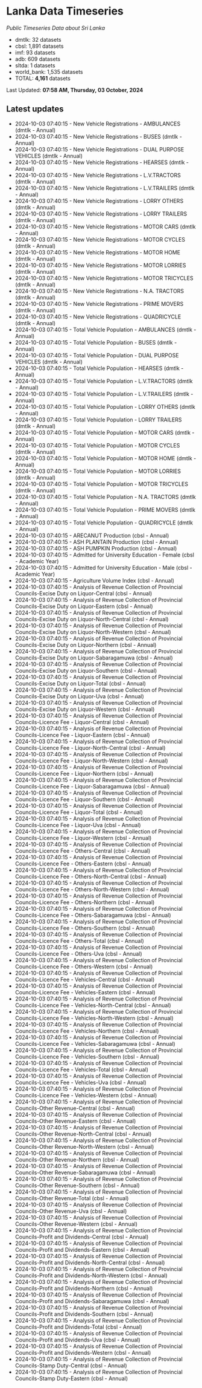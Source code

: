 # Lanka Data Timeseries
*Public Timeseries Data about Sri Lanka*

* dmtlk: 32 datasets
* cbsl: 1,891 datasets
* imf: 93 datasets
* adb: 609 datasets
* sltda: 1 datasets
* world_bank: 1,535 datasets
* TOTAL: **4,161** datasets

Last Updated: **07:58 AM, Thursday, 03 October, 2024**

## Latest updates

* 2024-10-03 07:40:15 - New Vehicle Registrations - AMBULANCES (dmtlk - Annual)
* 2024-10-03 07:40:15 - New Vehicle Registrations - BUSES (dmtlk - Annual)
* 2024-10-03 07:40:15 - New Vehicle Registrations - DUAL PURPOSE VEHICLES (dmtlk - Annual)
* 2024-10-03 07:40:15 - New Vehicle Registrations - HEARSES (dmtlk - Annual)
* 2024-10-03 07:40:15 - New Vehicle Registrations - L.V.TRACTORS (dmtlk - Annual)
* 2024-10-03 07:40:15 - New Vehicle Registrations - L.V.TRAILERS (dmtlk - Annual)
* 2024-10-03 07:40:15 - New Vehicle Registrations - LORRY OTHERS (dmtlk - Annual)
* 2024-10-03 07:40:15 - New Vehicle Registrations - LORRY TRAILERS (dmtlk - Annual)
* 2024-10-03 07:40:15 - New Vehicle Registrations - MOTOR CARS (dmtlk - Annual)
* 2024-10-03 07:40:15 - New Vehicle Registrations - MOTOR CYCLES (dmtlk - Annual)
* 2024-10-03 07:40:15 - New Vehicle Registrations - MOTOR HOME (dmtlk - Annual)
* 2024-10-03 07:40:15 - New Vehicle Registrations - MOTOR LORRIES (dmtlk - Annual)
* 2024-10-03 07:40:15 - New Vehicle Registrations - MOTOR TRICYCLES (dmtlk - Annual)
* 2024-10-03 07:40:15 - New Vehicle Registrations - N.A. TRACTORS (dmtlk - Annual)
* 2024-10-03 07:40:15 - New Vehicle Registrations - PRIME MOVERS (dmtlk - Annual)
* 2024-10-03 07:40:15 - New Vehicle Registrations - QUADRICYCLE (dmtlk - Annual)
* 2024-10-03 07:40:15 - Total Vehicle Population - AMBULANCES (dmtlk - Annual)
* 2024-10-03 07:40:15 - Total Vehicle Population - BUSES (dmtlk - Annual)
* 2024-10-03 07:40:15 - Total Vehicle Population - DUAL PURPOSE VEHICLES (dmtlk - Annual)
* 2024-10-03 07:40:15 - Total Vehicle Population - HEARSES (dmtlk - Annual)
* 2024-10-03 07:40:15 - Total Vehicle Population - L.V.TRACTORS (dmtlk - Annual)
* 2024-10-03 07:40:15 - Total Vehicle Population - L.V.TRAILERS (dmtlk - Annual)
* 2024-10-03 07:40:15 - Total Vehicle Population - LORRY OTHERS (dmtlk - Annual)
* 2024-10-03 07:40:15 - Total Vehicle Population - LORRY TRAILERS (dmtlk - Annual)
* 2024-10-03 07:40:15 - Total Vehicle Population - MOTOR CARS (dmtlk - Annual)
* 2024-10-03 07:40:15 - Total Vehicle Population - MOTOR CYCLES (dmtlk - Annual)
* 2024-10-03 07:40:15 - Total Vehicle Population - MOTOR HOME (dmtlk - Annual)
* 2024-10-03 07:40:15 - Total Vehicle Population - MOTOR LORRIES (dmtlk - Annual)
* 2024-10-03 07:40:15 - Total Vehicle Population - MOTOR TRICYCLES (dmtlk - Annual)
* 2024-10-03 07:40:15 - Total Vehicle Population - N.A. TRACTORS (dmtlk - Annual)
* 2024-10-03 07:40:15 - Total Vehicle Population - PRIME MOVERS (dmtlk - Annual)
* 2024-10-03 07:40:15 - Total Vehicle Population - QUADRICYCLE (dmtlk - Annual)
* 2024-10-03 07:40:15 - ARECANUT Production (cbsl - Annual)
* 2024-10-03 07:40:15 - ASH PLANTAIN Production (cbsl - Annual)
* 2024-10-03 07:40:15 - ASH PUMPKIN Production (cbsl - Annual)
* 2024-10-03 07:40:15 - Admitted for University Education - Female (cbsl - Academic Year)
* 2024-10-03 07:40:15 - Admitted for University Education - Male (cbsl - Academic Year)
* 2024-10-03 07:40:15 - Agriculture Volume Index (cbsl - Annual)
* 2024-10-03 07:40:15 - Analysis of Revenue Collection of Provincial Councils-Excise Duty on Liquor-Central (cbsl - Annual)
* 2024-10-03 07:40:15 - Analysis of Revenue Collection of Provincial Councils-Excise Duty on Liquor-Eastern (cbsl - Annual)
* 2024-10-03 07:40:15 - Analysis of Revenue Collection of Provincial Councils-Excise Duty on Liquor-North-Central (cbsl - Annual)
* 2024-10-03 07:40:15 - Analysis of Revenue Collection of Provincial Councils-Excise Duty on Liquor-North-Western (cbsl - Annual)
* 2024-10-03 07:40:15 - Analysis of Revenue Collection of Provincial Councils-Excise Duty on Liquor-Northern (cbsl - Annual)
* 2024-10-03 07:40:15 - Analysis of Revenue Collection of Provincial Councils-Excise Duty on Liquor-Sabaragamuwa (cbsl - Annual)
* 2024-10-03 07:40:15 - Analysis of Revenue Collection of Provincial Councils-Excise Duty on Liquor-Southern (cbsl - Annual)
* 2024-10-03 07:40:15 - Analysis of Revenue Collection of Provincial Councils-Excise Duty on Liquor-Total (cbsl - Annual)
* 2024-10-03 07:40:15 - Analysis of Revenue Collection of Provincial Councils-Excise Duty on Liquor-Uva (cbsl - Annual)
* 2024-10-03 07:40:15 - Analysis of Revenue Collection of Provincial Councils-Excise Duty on Liquor-Western (cbsl - Annual)
* 2024-10-03 07:40:15 - Analysis of Revenue Collection of Provincial Councils-Licence Fee - Liquor-Central (cbsl - Annual)
* 2024-10-03 07:40:15 - Analysis of Revenue Collection of Provincial Councils-Licence Fee - Liquor-Eastern (cbsl - Annual)
* 2024-10-03 07:40:15 - Analysis of Revenue Collection of Provincial Councils-Licence Fee - Liquor-North-Central (cbsl - Annual)
* 2024-10-03 07:40:15 - Analysis of Revenue Collection of Provincial Councils-Licence Fee - Liquor-North-Western (cbsl - Annual)
* 2024-10-03 07:40:15 - Analysis of Revenue Collection of Provincial Councils-Licence Fee - Liquor-Northern (cbsl - Annual)
* 2024-10-03 07:40:15 - Analysis of Revenue Collection of Provincial Councils-Licence Fee - Liquor-Sabaragamuwa (cbsl - Annual)
* 2024-10-03 07:40:15 - Analysis of Revenue Collection of Provincial Councils-Licence Fee - Liquor-Southern (cbsl - Annual)
* 2024-10-03 07:40:15 - Analysis of Revenue Collection of Provincial Councils-Licence Fee - Liquor-Total (cbsl - Annual)
* 2024-10-03 07:40:15 - Analysis of Revenue Collection of Provincial Councils-Licence Fee - Liquor-Uva (cbsl - Annual)
* 2024-10-03 07:40:15 - Analysis of Revenue Collection of Provincial Councils-Licence Fee - Liquor-Western (cbsl - Annual)
* 2024-10-03 07:40:15 - Analysis of Revenue Collection of Provincial Councils-Licence Fee - Others-Central (cbsl - Annual)
* 2024-10-03 07:40:15 - Analysis of Revenue Collection of Provincial Councils-Licence Fee - Others-Eastern (cbsl - Annual)
* 2024-10-03 07:40:15 - Analysis of Revenue Collection of Provincial Councils-Licence Fee - Others-North-Central (cbsl - Annual)
* 2024-10-03 07:40:15 - Analysis of Revenue Collection of Provincial Councils-Licence Fee - Others-North-Western (cbsl - Annual)
* 2024-10-03 07:40:15 - Analysis of Revenue Collection of Provincial Councils-Licence Fee - Others-Northern (cbsl - Annual)
* 2024-10-03 07:40:15 - Analysis of Revenue Collection of Provincial Councils-Licence Fee - Others-Sabaragamuwa (cbsl - Annual)
* 2024-10-03 07:40:15 - Analysis of Revenue Collection of Provincial Councils-Licence Fee - Others-Southern (cbsl - Annual)
* 2024-10-03 07:40:15 - Analysis of Revenue Collection of Provincial Councils-Licence Fee - Others-Total (cbsl - Annual)
* 2024-10-03 07:40:15 - Analysis of Revenue Collection of Provincial Councils-Licence Fee - Others-Uva (cbsl - Annual)
* 2024-10-03 07:40:15 - Analysis of Revenue Collection of Provincial Councils-Licence Fee - Others-Western (cbsl - Annual)
* 2024-10-03 07:40:15 - Analysis of Revenue Collection of Provincial Councils-Licence Fee - Vehicles-Central (cbsl - Annual)
* 2024-10-03 07:40:15 - Analysis of Revenue Collection of Provincial Councils-Licence Fee - Vehicles-Eastern (cbsl - Annual)
* 2024-10-03 07:40:15 - Analysis of Revenue Collection of Provincial Councils-Licence Fee - Vehicles-North-Central (cbsl - Annual)
* 2024-10-03 07:40:15 - Analysis of Revenue Collection of Provincial Councils-Licence Fee - Vehicles-North-Western (cbsl - Annual)
* 2024-10-03 07:40:15 - Analysis of Revenue Collection of Provincial Councils-Licence Fee - Vehicles-Northern (cbsl - Annual)
* 2024-10-03 07:40:15 - Analysis of Revenue Collection of Provincial Councils-Licence Fee - Vehicles-Sabaragamuwa (cbsl - Annual)
* 2024-10-03 07:40:15 - Analysis of Revenue Collection of Provincial Councils-Licence Fee - Vehicles-Southern (cbsl - Annual)
* 2024-10-03 07:40:15 - Analysis of Revenue Collection of Provincial Councils-Licence Fee - Vehicles-Total (cbsl - Annual)
* 2024-10-03 07:40:15 - Analysis of Revenue Collection of Provincial Councils-Licence Fee - Vehicles-Uva (cbsl - Annual)
* 2024-10-03 07:40:15 - Analysis of Revenue Collection of Provincial Councils-Licence Fee - Vehicles-Western (cbsl - Annual)
* 2024-10-03 07:40:15 - Analysis of Revenue Collection of Provincial Councils-Other Revenue-Central (cbsl - Annual)
* 2024-10-03 07:40:15 - Analysis of Revenue Collection of Provincial Councils-Other Revenue-Eastern (cbsl - Annual)
* 2024-10-03 07:40:15 - Analysis of Revenue Collection of Provincial Councils-Other Revenue-North-Central (cbsl - Annual)
* 2024-10-03 07:40:15 - Analysis of Revenue Collection of Provincial Councils-Other Revenue-North-Western (cbsl - Annual)
* 2024-10-03 07:40:15 - Analysis of Revenue Collection of Provincial Councils-Other Revenue-Northern (cbsl - Annual)
* 2024-10-03 07:40:15 - Analysis of Revenue Collection of Provincial Councils-Other Revenue-Sabaragamuwa (cbsl - Annual)
* 2024-10-03 07:40:15 - Analysis of Revenue Collection of Provincial Councils-Other Revenue-Southern (cbsl - Annual)
* 2024-10-03 07:40:15 - Analysis of Revenue Collection of Provincial Councils-Other Revenue-Total (cbsl - Annual)
* 2024-10-03 07:40:15 - Analysis of Revenue Collection of Provincial Councils-Other Revenue-Uva (cbsl - Annual)
* 2024-10-03 07:40:15 - Analysis of Revenue Collection of Provincial Councils-Other Revenue-Western (cbsl - Annual)
* 2024-10-03 07:40:15 - Analysis of Revenue Collection of Provincial Councils-Profit and Dividends-Central (cbsl - Annual)
* 2024-10-03 07:40:15 - Analysis of Revenue Collection of Provincial Councils-Profit and Dividends-Eastern (cbsl - Annual)
* 2024-10-03 07:40:15 - Analysis of Revenue Collection of Provincial Councils-Profit and Dividends-North-Central (cbsl - Annual)
* 2024-10-03 07:40:15 - Analysis of Revenue Collection of Provincial Councils-Profit and Dividends-North-Western (cbsl - Annual)
* 2024-10-03 07:40:15 - Analysis of Revenue Collection of Provincial Councils-Profit and Dividends-Northern (cbsl - Annual)
* 2024-10-03 07:40:15 - Analysis of Revenue Collection of Provincial Councils-Profit and Dividends-Sabaragamuwa (cbsl - Annual)
* 2024-10-03 07:40:15 - Analysis of Revenue Collection of Provincial Councils-Profit and Dividends-Southern (cbsl - Annual)
* 2024-10-03 07:40:15 - Analysis of Revenue Collection of Provincial Councils-Profit and Dividends-Total (cbsl - Annual)
* 2024-10-03 07:40:15 - Analysis of Revenue Collection of Provincial Councils-Profit and Dividends-Uva (cbsl - Annual)
* 2024-10-03 07:40:15 - Analysis of Revenue Collection of Provincial Councils-Profit and Dividends-Western (cbsl - Annual)
* 2024-10-03 07:40:15 - Analysis of Revenue Collection of Provincial Councils-Stamp Duty-Central (cbsl - Annual)
* 2024-10-03 07:40:15 - Analysis of Revenue Collection of Provincial Councils-Stamp Duty-Eastern (cbsl - Annual)
